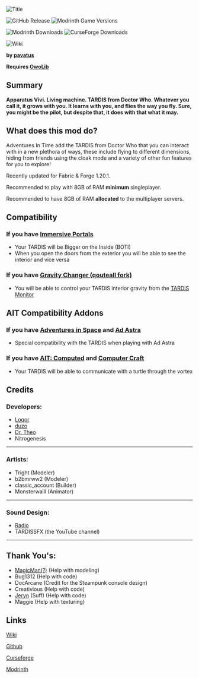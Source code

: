 ![Title](https://github.com/M-D-Team/ait-fabric-1.20.1/blob/main/src/main/resources/assets/ait/textures/gui/title/main_ait_logo.png?raw=true)

![GitHub Release](https://img.shields.io/github/v/release/M-D-Team/ait-fabric-1.20.1?include_prereleases)
![Modrinth Game Versions](https://img.shields.io/modrinth/game-versions/ait?link=https%3A%2F%2Fmodrinth.com%2Fmod%2Fait%2Fversions)

![Modrinth Downloads](https://img.shields.io/modrinth/dt/ait?logo=modrinth&link=https%3A%2F%2Fmodrinth.com%2Fmod%2Fait)
![CurseForge Downloads](https://img.shields.io/curseforge/dt/856138?logo=curseforge&color=red&link=https%3A%2F%2Fwww.curseforge.com%2Fminecraft%2Fmc-mods%2Fadventures-in-time)

![Wiki](https://img.shields.io/badge/wiki-grey?logo=gitbook&logoColor=white&link=https%3A%2F%2Floqor.dev%2Fait%2F)


**by [pavatus](https://pavatus.github.io)**

**Requires [OwoLib](https://modrinth.com/mod/owo-lib)**

## Summary
**Apparatus Vivi. Living machine. TARDIS from Doctor Who. Whatever you call it, it grows with you. It learns with you, and flies the way you fly. Sure, you might be the pilot, but despite that, it does with that what it may.**

## What does this mod do?
Adventures In Time add the TARDIS from Doctor Who that you can interact with in a new plethora of ways, these include flying to different dimensions, hiding from friends using the cloak mode and a variety of other fun features for you to explore! 

Recently updated for Fabric & Forge 1.20.1. 

Recommended to play with 8GB of RAM **minimum** singleplayer.

Recommended to have 8GB of RAM **allocated** to the multiplayer servers.

## Compatibility

### If you have [Immersive Portals](https://modrinth.com/mod/immersiveportals)
- Your TARDIS will be Bigger on the Inside (BOTI)
- When you open the doors from the exterior you will be able to see the interior and vice versa

### If you have [Gravity Changer (qouteall fork)](https://modrinth.com/mod/gravity-api-fork/versions)
- You will be able to control your TARDIS interior gravity from the [TARDIS Monitor](https://loqor.dev/ait/Monitor/)
  
## AIT Compatibility Addons

### If you have [Adventures in Space](https://github.com/DrTheodor/adventures-in-space) and [Ad Astra](https://modrinth.com/mod/ad-astra)
- Special compatibility with the TARDIS when playing with Ad Astra
  
### If you have [AIT: Computed](https://github.com/Duzos/aitcompute/tree/0.1.0.24-1.20.1-dev) and [Computer Craft](https://modrinth.com/mod/cc-tweaked)
- Your TARDIS will be able to communicate with a turtle through the vortex

## Credits

### Developers:
- [Loqor](https://loqor.dev/)
- [duzo](https://duzo.is-a.dev/)
- [Dr. Theo](https://theo.is-a.dev/)
- Nitrogenesis

---

### Artists:
- Tright (Modeler)
- b2bmrww2 (Modeler)
- classic_account (Builder)
- Monsterwaill (Animator)

---

### Sound Design:
- [Radio](https://im-radio.bandcamp.com/album/ait-mod-music-disc-drifting)
- TARDISSFX (the YouTube channel)

---

## Thank You's:
- [MagicMan(?)](https://magicmaan.github.io/) (Help with modeling)
- Bug1312 (Help with code)
- DocArcane (Credit for the Steampunk console design)
- Creativious (Help with code)
- [Jeryn](https://craig.software) (Suff) (Help with code)
- Maggie (Help with texturing)


## Links
[Wiki](https://pavatus.github.io/ait-wiki/)

[Github](https://github.com/loqor/ait/)

[Curseforge](https://www.curseforge.com/minecraft/mc-mods/adventures-in-time)

[Modrinth](https://modrinth.com/mod/ait)
